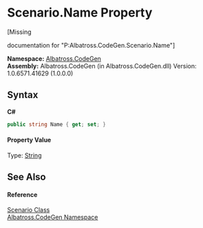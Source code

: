 # Scenario.Name Property 
 

\[Missing <summary> documentation for "P:Albatross.CodeGen.Scenario.Name"\]

**Namespace:**&nbsp;<a href="DCDDD28E.md">Albatross.CodeGen</a><br />**Assembly:**&nbsp;Albatross.CodeGen (in Albatross.CodeGen.dll) Version: 1.0.6571.41629 (1.0.0.0)

## Syntax

**C#**<br />
``` C#
public string Name { get; set; }
```


#### Property Value
Type: <a href="http://msdn2.microsoft.com/en-us/library/s1wwdcbf" target="_blank">String</a>

## See Also


#### Reference
<a href="C442B762.md">Scenario Class</a><br /><a href="DCDDD28E.md">Albatross.CodeGen Namespace</a><br />